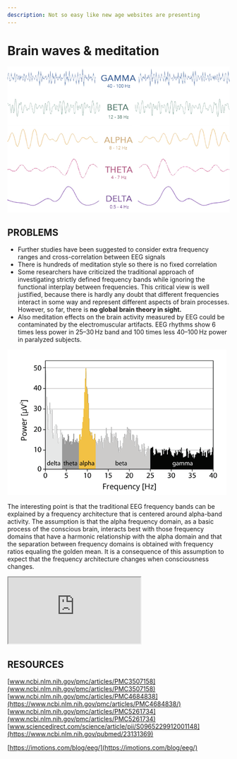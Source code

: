```yaml
---
description: Not so easy like new age websites are presenting
---
```


# Brain waves & meditation



![](../.gitbook/assets/meditationbrain_graph.jpg)

## PROBLEMS

* Further studies have been suggested to consider extra frequency ranges and cross-correlation between EEG signals
* There is hundreds of meditation style so there is no fixed correlation
* Some researchers have criticized the traditional approach of investigating strictly defined frequency bands while ignoring the functional interplay between frequencies. This critical view is well justified, because there is hardly any doubt that different frequencies interact in some way and represent different aspects of brain processes. However, so far, there is **no global brain theory in sight.**
* Also meditation effects on the brain activity measured by EEG could be contaminated by the electromuscular artifacts. EEG rhythms show 6 times less power in 25–30 Hz band and 100 times less 40–100 Hz power in paralyzed subjects.



![](../.gitbook/assets/mediatationbrain_graph2.png)

The interesting point is that the traditional EEG frequency bands can be explained by a frequency architecture that is centered around alpha-band activity. The assumption is that the alpha frequency domain, as a basic process of the conscious brain, interacts best with those frequency domains that have a harmonic relationship with the alpha domain and that the separation between frequency domains is obtained with frequency ratios equaling the golden mean. It is a consequence of this assumption to expect that the frequency architecture changes when consciousness changes. 

<iframe src="https://docs.google.com/spreadsheets/d/e/2PACX-1vQnuvzJLt4iTyfu8CK6WLxv2zvFwnoVY8DitfOeOpTsTtX0N47socFDeQL3L4-AXIACL5N67pzz0CYP/pubhtml?gid=216001890&amp;single=true&amp;widget=true&amp;headers=false"></iframe>



## RESOURCES

[www.ncbi.nlm.nih.gov/pmc/articles/PMC3507158](www.ncbi.nlm.nih.gov/pmc/articles/PMC3507158)  
[www.ncbi.nlm.nih.gov/pmc/articles/PMC4684838](https://www.ncbi.nlm.nih.gov/pmc/articles/PMC4684838/)  
[www.ncbi.nlm.nih.gov/pmc/articles/PMC5261734](www.ncbi.nlm.nih.gov/pmc/articles/PMC5261734)  
[www.sciencedirect.com/science/article/pii/S0965229912001148](https://www.ncbi.nlm.nih.gov/pubmed/23131369)  
  
[https://imotions.com/blog/eeg/](https://imotions.com/blog/eeg/)

  




